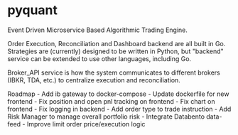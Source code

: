# pyquant
Event Driven Microservice Based Algorithmic Trading Engine.

Order Execution, Reconciliation and Dashboard backend are all built in Go. 
Strategies are (currently) designed to be written in Python, but "backend" service
can be extended to use other languages, including Go.

Broker_API service is how the system communicates to different
brokers (IBKR, TDA, etc.) to centralize execution and reconciliation. 

Roadmap
    - Add ib gateway to docker-compose
    - Update dockerfile for new frontend
    - Fix position and open pnl tracking on frontend
    - Fix chart on frontend
    - Fix logging in backend
    - Add order type to trade instruction
    - Add Risk Manager to manage overall portfolio risk
    - Integrate Databento data-feed
    - Improve limit order price/execution logic


